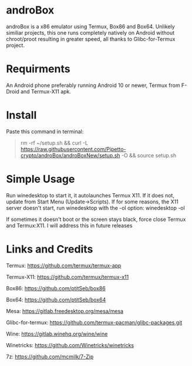 # androBox

androBox is a x86 emulator using Termux, Box86 and Box64. Unlikely similiar projects, this one runs completely natively on Android without chroot/proot resulting in greater speed, all thanks to Glibc-for-Termux project.

# Requirments

An Android phone preferably running Android 10 or newer, Termux from F-Droid  and Termux-X11 apk.

# Install

Paste this command in terminal:

>rm -rf ~/setup.sh && curl -L https://raw.githubusercontent.com/Pipetto-crypto/androBox/androBoxNew/setup.sh -O && source setup.sh

# Simple Usage

Run winedesktop to start it, it autolaunches Termux X11. If it does not, update from Start Menu (Update->Scripts). If for some reasons, the X11 server doesn't start, run winedesktop with the -ol option: winedesktop -ol

If sometimes it doesn't boot or the screen stays black, force close Termux and Termux:X11. I will address this in future releases

# Links and Credits

Termux: https://github.com/termux/termux-app

Termux-X11: https://github.com/termux/termux-x11

Box86: https://github.com/ptitSeb/box86

Box64: https://github.com/ptitSeb/box64

Mesa: https://gitlab.freedesktop.org/mesa/mesa

Glibc-for-termux: https://github.com/termux-pacman/glibc-packages.git

Wine: https://gitlab.winehq.org/wine/wine

Winetricks: https://github.com/Winetricks/winetricks

7z: https://github.com/mcmilk/7-Zip




